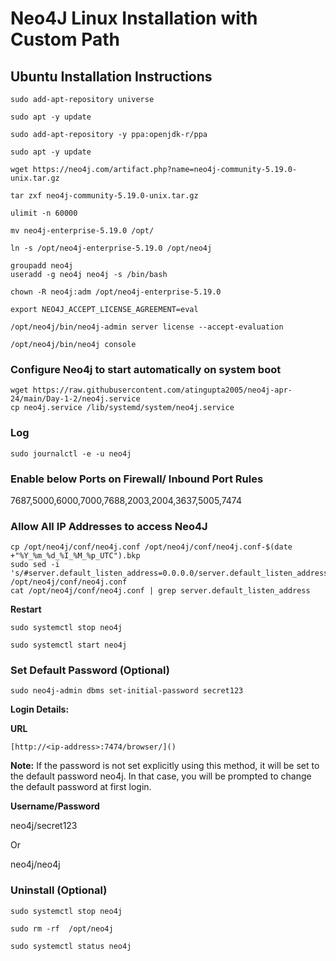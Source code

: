 # Neo4J Linux Installation with Custom Path
## **Ubuntu Installation Instructions**

```
sudo add-apt-repository universe
```

```
sudo apt -y update
```

```
sudo add-apt-repository -y ppa:openjdk-r/ppa
```

```
sudo apt -y update
```

```
wget https://neo4j.com/artifact.php?name=neo4j-community-5.19.0-unix.tar.gz
```

```
tar zxf neo4j-community-5.19.0-unix.tar.gz
```

```
ulimit -n 60000 
```

```
mv neo4j-enterprise-5.19.0 /opt/
```

```
ln -s /opt/neo4j-enterprise-5.19.0 /opt/neo4j
```

```
groupadd neo4j
useradd -g neo4j neo4j -s /bin/bash
```


```
chown -R neo4j:adm /opt/neo4j-enterprise-5.19.0
```

```
export NEO4J_ACCEPT_LICENSE_AGREEMENT=eval
```

```
/opt/neo4j/bin/neo4j-admin server license --accept-evaluation
```

```
/opt/neo4j/bin/neo4j console
```

### Configure Neo4j to start automatically on system boot
```
wget https://raw.githubusercontent.com/atingupta2005/neo4j-apr-24/main/Day-1-2/neo4j.service
cp neo4j.service /lib/systemd/system/neo4j.service
```


###
### **Log**
```
sudo journalctl -e -u neo4j
```

### **Enable below Ports on Firewall/ Inbound Port Rules**
7687,5000,6000,7000,7688,2003,2004,3637,5005,7474

### **Allow All IP Addresses to access Neo4J**
```
cp /opt/neo4j/conf/neo4j.conf /opt/neo4j/conf/neo4j.conf-$(date +"%Y_%m_%d_%I_%M_%p_UTC").bkp
sudo sed -i 's/#server.default_listen_address=0.0.0.0/server.default_listen_address=0.0.0.0/g' /opt/neo4j/conf/neo4j.conf
cat /opt/neo4j/conf/neo4j.conf | grep server.default_listen_address
```

**Restart**
```
sudo systemctl stop neo4j
```

```
sudo systemctl start neo4j
```


### **Set Default Password (Optional)**

```
sudo neo4j-admin dbms set-initial-password secret123
```


**Login Details:**

**URL**
```
[http://<ip-address>:7474/browser/]()
```

**Note:** If the password is not set explicitly using this method, it will be set to the default password neo4j. In that case, you will be prompted to change the default password at first login.


**Username/Password**

neo4j/secret123

Or

neo4j/neo4j


### **Uninstall (Optional)**
```
sudo systemctl stop neo4j
```

```
sudo rm -rf  /opt/neo4j
```

```
sudo systemctl status neo4j
```

